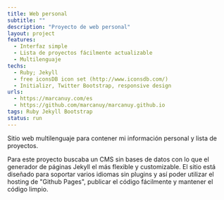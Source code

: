 ```yaml
---
title: Web personal
subtitle: ""
description: "Proyecto de web personal"
layout: project
features:
  - Interfaz simple
  - Lista de proyectos fácilmente actualizable
  - Multilenguaje
techs:
  - Ruby; Jekyll
  - free iconsDB icon set (http://www.iconsdb.com/)
  - Initializr, Twitter Bootstrap, responsive design
urls:
  - https://marcanuy.com/es
  - https://github.com/marcanuy/marcanuy.github.io
tags: Ruby Jekyll Bootstrap
status: run
---
```


Sitio web multilenguaje para contener mi información personal y lista de proyectos. 

Para este proyecto buscaba un CMS sin bases de datos con lo que el generador de páginas Jekyll el más flexible y customizable. El sitio está diseñado para soportar varios idiomas sin plugins y así poder utilizar el hosting de "Github Pages", publicar el código fácilmente y mantener el código limpio.
